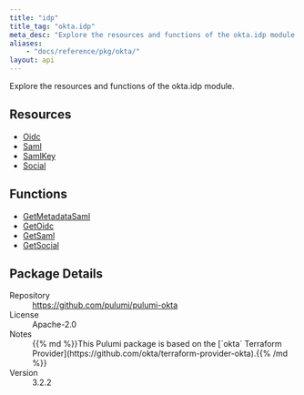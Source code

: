 ```yaml
---
title: "idp"
title_tag: "okta.idp"
meta_desc: "Explore the resources and functions of the okta.idp module."
aliases:
    - "docs/reference/pkg/okta/"
layout: api
---
```


<!-- WARNING: this file was generated by Pulumi Docs Generator. -->
<!-- Do not edit by hand unless you're certain you know what you are doing! -->

Explore the resources and functions of the okta.idp module.

<h2 id="resources">Resources</h2>
<ul class="api">
    <li><a href="oidc" title="Oidc"><span class="symbol resource"></span>Oidc</a></li>
    <li><a href="saml" title="Saml"><span class="symbol resource"></span>Saml</a></li>
    <li><a href="samlkey" title="SamlKey"><span class="symbol resource"></span>SamlKey</a></li>
    <li><a href="social" title="Social"><span class="symbol resource"></span>Social</a></li>
</ul>

<h2 id="functions">Functions</h2>
<ul class="api">
    <li><a href="getmetadatasaml" title="GetMetadataSaml"><span class="symbol function"></span>GetMetadataSaml</a></li>
    <li><a href="getoidc" title="GetOidc"><span class="symbol function"></span>GetOidc</a></li>
    <li><a href="getsaml" title="GetSaml"><span class="symbol function"></span>GetSaml</a></li>
    <li><a href="getsocial" title="GetSocial"><span class="symbol function"></span>GetSocial</a></li>
</ul>

<h2 id="package-details">Package Details</h2>
<dl class="package-details">
	<dt>Repository</dt>
	<dd><a href="https://github.com/pulumi/pulumi-okta">https://github.com/pulumi/pulumi-okta</a></dd>
	<dt>License</dt>
	<dd>Apache-2.0</dd>
	<dt>Notes</dt>
	<dd>{{% md %}}This Pulumi package is based on the [`okta` Terraform Provider](https://github.com/okta/terraform-provider-okta).{{% /md %}}</dd>
	<dt>Version</dt>
	<dd>3.2.2</dd>
</dl>

